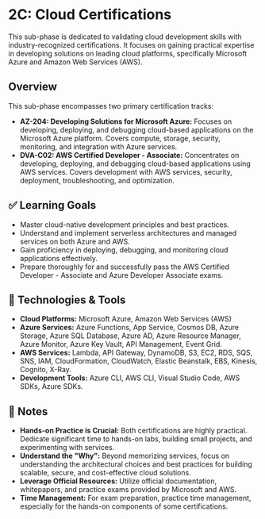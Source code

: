 # 2C: Cloud Certifications

This sub-phase is dedicated to validating cloud development skills with industry-recognized certifications. It focuses on gaining practical expertise in developing solutions on leading cloud platforms, specifically Microsoft Azure and Amazon Web Services (AWS).

## Overview

This sub-phase encompasses two primary certification tracks:

*   **AZ-204: Developing Solutions for Microsoft Azure:** Focuses on developing, deploying, and debugging cloud-based applications on the Microsoft Azure platform. Covers compute, storage, security, monitoring, and integration with Azure services.
*   **DVA-C02: AWS Certified Developer - Associate:** Concentrates on developing, deploying, and debugging cloud-based applications using AWS services. Covers development with AWS services, security, deployment, troubleshooting, and optimization.

## ✅ Learning Goals

*   Master cloud-native development principles and best practices.
*   Understand and implement serverless architectures and managed services on both Azure and AWS.
*   Gain proficiency in deploying, debugging, and monitoring cloud applications effectively.
*   Prepare thoroughly for and successfully pass the AWS Certified Developer - Associate and Azure Developer Associate exams.

## 🧰 Technologies & Tools

*   **Cloud Platforms:** Microsoft Azure, Amazon Web Services (AWS)
*   **Azure Services:** Azure Functions, App Service, Cosmos DB, Azure Storage, Azure SQL Database, Azure AD, Azure Resource Manager, Azure Monitor, Azure Key Vault, API Management, Event Grid.
*   **AWS Services:** Lambda, API Gateway, DynamoDB, S3, EC2, RDS, SQS, SNS, IAM, CloudFormation, CloudWatch, Elastic Beanstalk, EBS, Kinesis, Cognito, X-Ray.
*   **Development Tools:** Azure CLI, AWS CLI, Visual Studio Code, AWS SDKs, Azure SDKs.

## 📌 Notes

*   **Hands-on Practice is Crucial:** Both certifications are highly practical. Dedicate significant time to hands-on labs, building small projects, and experimenting with services.
*   **Understand the "Why":** Beyond memorizing services, focus on understanding the architectural choices and best practices for building scalable, secure, and cost-effective cloud solutions.
*   **Leverage Official Resources:** Utilize official documentation, whitepapers, and practice exams provided by Microsoft and AWS.
*   **Time Management:** For exam preparation, practice time management, especially for the hands-on components of some certifications.
